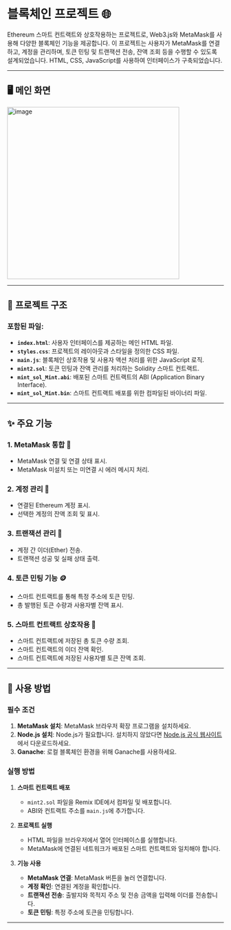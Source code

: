 # 블록체인 프로젝트 🌐

Ethereum 스마트 컨트랙트와 상호작용하는 프로젝트로, Web3.js와 MetaMask를 사용해 다양한 블록체인 기능을 제공합니다. 이 프로젝트는 사용자가 MetaMask를 연결하고, 계정을 관리하며, 토큰 민팅 및 트랜잭션 전송, 잔액 조회 등을 수행할 수 있도록 설계되었습니다. HTML, CSS, JavaScript를 사용하여 인터페이스가 구축되었습니다.

---

## 🖥️ 메인 화면
<img width="400" alt="image" src="https://github.com/user-attachments/assets/7f269ed9-5ec8-4cae-84d1-b5c06c983d4c" />


---

## 📂 프로젝트 구조

### 포함된 파일:
- **`index.html`**: 사용자 인터페이스를 제공하는 메인 HTML 파일.
- **`styles.css`**: 프로젝트의 레이아웃과 스타일을 정의한 CSS 파일.
- **`main.js`**: 블록체인 상호작용 및 사용자 액션 처리를 위한 JavaScript 로직.
- **`mint2.sol`**: 토큰 민팅과 잔액 관리를 처리하는 Solidity 스마트 컨트랙트.
- **`mint_sol_Mint.abi`**: 배포된 스마트 컨트랙트의 ABI (Application Binary Interface).
- **`mint_sol_Mint.bin`**: 스마트 컨트랙트 배포를 위한 컴파일된 바이너리 파일.

---

## ✨ 주요 기능

### 1. **MetaMask 통합 🦊**
   - MetaMask 연결 및 연결 상태 표시.
   - MetaMask 미설치 또는 미연결 시 에러 메시지 처리.

### 2. **계정 관리 👤**
   - 연결된 Ethereum 계정 표시.
   - 선택한 계정의 잔액 조회 및 표시.

### 3. **트랜잭션 관리 💸**
   - 계정 간 이더(Ether) 전송.
   - 트랜잭션 성공 및 실패 상태 출력.

### 4. **토큰 민팅 기능 🪙**
   - 스마트 컨트랙트를 통해 특정 주소에 토큰 민팅.
   - 총 발행된 토큰 수량과 사용자별 잔액 표시.

### 5. **스마트 컨트랙트 상호작용 🔗**
   - 스마트 컨트랙트에 저장된 총 토큰 수량 조회.
   - 스마트 컨트랙트의 이더 잔액 확인.
   - 스마트 컨트랙트에 저장된 사용자별 토큰 잔액 조회.

---

## 🚀 사용 방법

### 필수 조건
1. **MetaMask 설치**: MetaMask 브라우저 확장 프로그램을 설치하세요.
2. **Node.js 설치**: Node.js가 필요합니다. 설치하지 않았다면 [Node.js 공식 웹사이트](https://nodejs.org/)에서 다운로드하세요.
3. **Ganache**: 로컬 블록체인 환경을 위해 Ganache를 사용하세요.

### 실행 방법
1. **스마트 컨트랙트 배포**
   - `mint2.sol` 파일을 Remix IDE에서 컴파일 및 배포합니다.
   - ABI와 컨트랙트 주소를 `main.js`에 추가합니다.

2. **프로젝트 실행**
   - HTML 파일을 브라우저에서 열어 인터페이스를 실행합니다.
   - MetaMask에 연결된 네트워크가 배포된 스마트 컨트랙트와 일치해야 합니다.

3. **기능 사용**
   - **MetaMask 연결**: MetaMask 버튼을 눌러 연결합니다.
   - **계정 확인**: 연결된 계정을 확인합니다.
   - **트랜잭션 전송**: 출발지와 목적지 주소 및 전송 금액을 입력해 이더를 전송합니다.
   - **토큰 민팅**: 특정 주소에 토큰을 민팅합니다.

---
